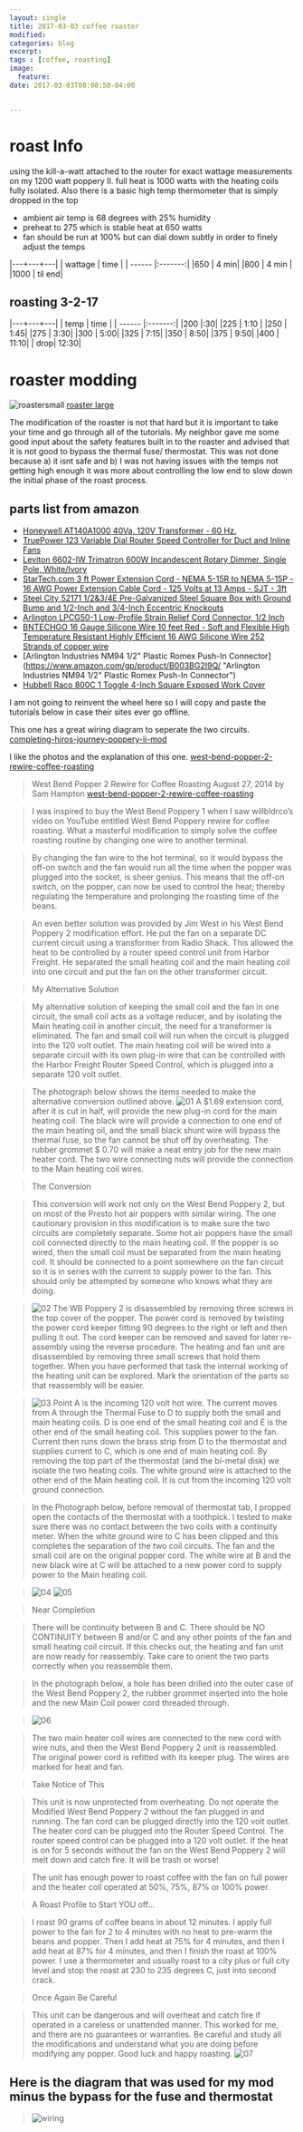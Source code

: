 ```yaml
---
layout: single
title: 2017-03-03 coffee roaster
modified:
categories: blog
excerpt:
tags : [coffee, roasting]
image:
  feature:
date: 2017-03-03T08:08:50-04:00


---
```

# roast Info
using the kill-a-watt attached to the router for exact wattage measurements on my 1200 watt poppery II.  full heat is 1000 watts with the heating coils fully isolated. Also there is a basic high temp thermometer that is simply dropped in the top
* ambient air temp is 68 degrees with 25% humidity 
* preheat to 275 which is stable heat at 650 watts 
* fan should be run at 100% but can dial down subtly in order to finely adjust the temps

|---+---+---|
| wattage | time  | 
| ------ |:-------:| 
|650     | 4 min|
|800     | 4 min |
|1000    | til end|

## roasting 3-2-17

|---+---+---|
| temp | time  | 
| ------ |:-------:| 
|200     |:30|
|225     | 1:10 |
|250    | 1:45|
|275    | 3:30|
|300    | 5:00|
|325    | 7:15|
|350    | 8:50|
|375    | 9:50|
|400    | 11:10|
| drop| 12:30|

# roaster modding
![roastersmall](https://ridingintraffic.github.io/assets/images/popperymod/roastersmall.jpg)
[roaster large](https://ridingintraffic.github.io/assets/images/popperymod/roaster2.jpg "roaster large")

The modification of the roaster is not that hard but it is important to take your time and go through all of the tutorials. My neighbor gave me some good input about the safety features built in to the roaster and advised that it is not good to bypass the thermal fuse/ thermostat. This was not done because a) it isnt safe and b) I was not having issues with the temps not getting high enough it was more about controlling the low end to slow down the initial phase of the roast process. 

## parts list from amazon 



* [Honeywell AT140A1000 40Va, 120V Transformer - 60 Hz.](https://www.amazon.com/gp/product/B000K2EC7K/ "Honeywell AT140A1000 40Va, 120V Transformer - 60 Hz.")
* [TruePower 123 Variable Dial Router Speed Controller for Duct and Inline Fans](https://www.amazon.com/gp/product/B00YEGVC6W/ "TruePower 123 Variable Dial Router Speed Controller for Duct and Inline Fans")
* [Leviton 6602-IW Trimatron 600W Incandescent Rotary Dimmer, Single Pole, White/Ivory](https://www.amazon.com/gp/product/B000FK9WYU/ "Leviton 6602-IW Trimatron 600W Incandescent Rotary Dimmer, Single Pole, White/Ivory")
* [StarTech.com 3 ft Power Extension Cord - NEMA 5-15R to NEMA 5-15P - 16 AWG Power Extension Cable Cord - 125 Volts at 13 Amps - SJT - 3ft](https://www.amazon.com/gp/product/B00BBDKSVQ/ "StarTech.com 3 ft Power Extension Cord - NEMA 5-15R to NEMA 5-15P - 16 AWG Power Extension Cable Cord - 125 Volts at 13 Amps - SJT - 3ft")
* [Steel City 52171 1/2&3/4E Pre-Galvanized Steel Square Box with Ground Bump and 1/2-Inch and 3/4-Inch Eccentric Knockouts](https://www.amazon.com/gp/product/B000HEFCKC/ "Steel City 52171 1/2&3/4E Pre-Galvanized Steel Square Box with Ground Bump and 1/2-Inch and 3/4-Inch Eccentric Knockouts")
* [Arlington LPCG50-1 Low-Profile Strain Relief Cord Connector, 1/2 Inch](https://www.amazon.com/gp/product/B000MW6F7S/ "Arlington LPCG50-1 Low-Profile Strain Relief Cord Connector, 1/2 Inch")
* [BNTECHGO 16 Gauge Silicone Wire 10 feet Red - Soft and Flexible High Temperature Resistant Highly Efficient 16 AWG Silicone Wire 252 Strands of copper wire](https://www.amazon.com/gp/product/B01CL08FWQ/ "BNTECHGO 16 Gauge Silicone Wire 10 feet Red - Soft and Flexible High Temperature Resistant Highly Efficient 16 AWG Silicone Wire 252 Strands of copper wire")
* [Arlington Industries NM94 1/2" Plastic Romex Push-In Connector](https://www.amazon.com/gp/product/B003BG2I9Q/ "Arlington Industries NM94 1/2" Plastic Romex Push-In Connector")
* [Hubbell Raco 800C 1 Toggle 4-Inch Square Exposed Work Cover](https://www.amazon.com/gp/product/B005JC6M5G/ "Hubbell Raco 800C 1 Toggle 4-Inch Square Exposed Work Cover")


I am not going to reinvent the wheel here so I will copy and paste the tutorials below in case their sites ever go offline.

This one has a great wiring diagram to seperate the two circuits.
[completing-hiros-journey-poppery-ii-mod](http://popperyii.blogspot.com/2011/01/completing-hiros-journey-poppery-ii-mod.html "completing-hiros-journey-poppery-ii-mod")

I like the photos and the explanation of this one.
[west-bend-popper-2-rewire-coffee-roasting](https://ineedcoffee.com/west-bend-popper-2-rewire-coffee-roasting/ "west-bend-popper-2-rewire-coffee-roasting")


> West Bend Popper 2 Rewire for Coffee Roasting
> August 27, 2014 by Sam Hampton
[west-bend-popper-2-rewire-coffee-roasting](https://ineedcoffee.com/west-bend-popper-2-rewire-coffee-roasting/ "west-bend-popper-2-rewire-coffee-roasting")

> I was inspired to buy the West Bend Poppery 1 when I saw willbldrco’s video on YouTube entitled West Bend Poppery rewire for coffee roasting. What a masterful modification to simply solve the coffee roasting routine by changing one wire to another terminal.

> By changing the fan wire to the hot terminal, so it would bypass the off-on switch and the fan would run all the time when the popper was plugged into the socket, is sheer genius. This means that the off-on switch, on the popper, can now be used to control the heat; thereby regulating the temperature and prolonging the roasting time of the beans.

> An even better solution was provided by Jim West in his West Bend Poppery 2 modification effort. He put the fan on a separate DC current circuit using a transformer from Radio Shack. This allowed the heat to be controlled by a router speed control unit from Harbor Freight. He separated the small heating coil and the main heating coil into one circuit and put the fan on the other transformer circuit.

> My Alternative Solution

> My alternative solution of keeping the small coil and the fan in one circuit, the small coil acts as a voltage reducer, and by isolating the Main heating coil in another circuit, the need for a transformer is eliminated. The fan and small coil will run when the circuit is plugged into the 120 volt outlet. The main heating coil will be wired into a separate circuit with its own plug-in wire that can be controlled with the Harbor Freight Router Speed Control, which is plugged into a separate 120 volt outlet.

> The photograph below shows the items needed to make the alternative conversion outlined above.
>  ![01](https://ridingintraffic.github.io/assets/images/popperymod/01.jpg)
> A $1.69 extension cord, after it is cut in half, will provide the new plug-in cord for the main heating coil. The black wire will provide a connection to one end of the main heating oil, and the small black shunt wire will bypass the thermal fuse, so the fan cannot be shut off by overheating. The rubber grommet $ 0.70 will make a neat entry job for the new main heater cord. The two wire connecting nuts will provide the connection to the Main heating coil wires.

> The Conversion

> This conversion will work not only on the West Bend Poppery 2, but on most of the Presto hot air poppers with similar wiring. The one cautionary provision in this modification is to make sure the two circuits are completely separate. Some hot air poppers have the small coil connected directly to the main heating coil. If the popper is so wired, then the small coil must be separated from the main heating coil. It should be connected to a point somewhere on the fan circuit so it is in series with the current to supply power to the fan. This should only be attempted by someone who knows what they are doing.

>  ![02](https://ridingintraffic.github.io/assets/images/popperymod/02.jpg)
> The WB Poppery 2 is disassembled by removing three screws in the top cover of the popper. The power cord is removed by twisting the power cord keeper fitting 90 degrees to the right or left and then pulling it out. The cord keeper can be removed and saved for later re-assembly using the reverse procedure. The heating and fan unit are disassembled by removing three small screws that hold them together. When you have performed that task the internal working of the heating unit can be explored. Mark the orientation of the parts so that reassembly will be easier.

>  ![03](https://ridingintraffic.github.io/assets/images/popperymod/03.jpg)
> Point A is the incoming 120 volt hot wire. The current moves from A through the Thermal Fuse to D to supply both the small and main heating coils. D is one end of the small heating coil and E is the other end of the small heating coil. This supplies power to the fan. Current then runs down the brass strip from D to the thermostat and supplies current to C, which is one end of main heating coil. By removing the top part of the thermostat (and the bi-metal disk) we isolate the two heating coils. The white ground wire is attached to the other end of the Main heating coil. It is cut from the incoming 120 volt ground connection.

> In the Photograph below, before removal of thermostat tab, I propped open the contacts of the thermostat with a toothpick. I tested to make sure there was no contact between the two coils with a continuity meter. When the white ground wire to C has been clipped and this completes the separation of the two coil circuits. The fan and the small coil are on the original popper cord. The white wire at B and the new black wire at C will be attached to a new power cord to supply power to the Main heating coil.

>  ![04](https://ridingintraffic.github.io/assets/images/popperymod/04.jpg)
>  ![05](https://ridingintraffic.github.io/assets/images/popperymod/05.jpg)

> Near Completion

> There will be continuity between B and C. There should be NO CONTINUITY between B and/or C and any other points of the fan and small heating coil circuit. If this checks out, the heating and fan unit are now ready for reassembly. Take care to orient the two parts correctly when you reassemble them.

> In the photograph below, a hole has been drilled into the outer case of the West Bend Poppery 2, the rubber grommet inserted into the hole and the new Main Coil power cord threaded through.

>  ![06](https://ridingintraffic.github.io/assets/images/popperymod/06.jpg)

> The two main heater coil wires are connected to the new cord with wire nuts, and then the West Bend Poppery 2 unit is reassembled. The original power cord is refitted with its keeper plug. The wires are marked for heat and fan.

> Take Notice of This

> This unit is now unprotected from overheating. Do not operate the Modified West Bend Poppery 2 without the fan plugged in and running. The fan cord can be plugged directly into the 120 volt outlet. The heater cord can be plugged into the Router Speed Control. The router speed control can be plugged into a 120 volt outlet. If the heat is on for 5 seconds without the fan on the West Bend Poppery 2 will melt down and catch fire. It will be trash or worse!

> The unit has enough power to roast coffee with the fan on full power and the heater coil operated at 50%, 75%, 87% or 100% power.

> A Roast Profile to Start YOU off…

> I roast 90 grams of coffee beans in about 12 minutes. I apply full power to the fan for 2 to 4 minutes with no heat to pre-warm the beans and popper. Then I add heat at 75% for 4 minutes, and then I add heat at 87% for 4 minutes, and then I finish the roast at 100% power. I use a thermometer and usually roast to a city plus or full city level and stop the roast at 230 to 235 degrees C, just into second crack.

> Once Again Be Careful

> This unit can be dangerous and will overheat and catch fire if operated in a careless or unattended manner. This worked for me, and there are no guarantees or warranties. Be careful and study all the modifications and understand what you are doing before modifying any popper. Good luck and happy roasting.
>  ![07](https://ridingintraffic.github.io/assets/images/popperymod/07.jpg)

## Here is the diagram that was used for my mod   minus the bypass for the fuse and thermostat
>  ![wiring](https://ridingintraffic.github.io/assets/images/popperymod/wiring.jpg)




